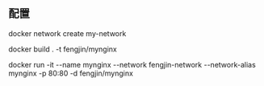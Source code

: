 ##  配置
docker network create my-network

docker build . -t fengjin/mynginx

docker run -it --name mynginx --network fengjin-network --network-alias mynginx -p 80:80 -d fengjin/mynginx